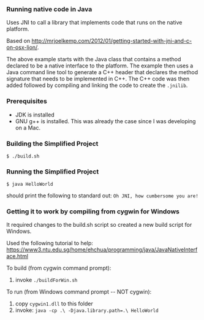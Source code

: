### Running native code in Java
Uses JNI to call a library that implements code that runs on the native platform.

Based on http://mrjoelkemp.com/2012/01/getting-started-with-jni-and-c-on-osx-lion/.

The above example starts with the Java class that contains a method declared to be
a native interface to the platform. The example then uses a Java command line tool
to generate a C++ header that declares the method signature that needs to be
implemented in C++. The C++ code was then added followed by compiling and linking
the code to create the `.jnilib`.


### Prerequisites
* JDK is installed
* GNU g++ is installed. This was already the case since I was developing on a Mac.


### Building the Simplified Project
    $ ./build.sh


### Running the Simplified Project
    $ java HelloWorld

should print the following to standard out: `Oh JNI, how cumbersome you are!`


### Getting it to work by compiling from cygwin for Windows

It required changes to the build.sh script so created a new build script for Windows.

Used the following tutorial to help: https://www3.ntu.edu.sg/home/ehchua/programming/java/JavaNativeInterface.html

To build (from cygwin command prompt):
1. invoke `./buildForWin.sh`

To run (from Windows command prompt -- NOT cygwin):
1. copy `cygwin1.dll` to this folder
2. invoke: `java -cp .\ -Djava.library.path=.\ HelloWorld`
